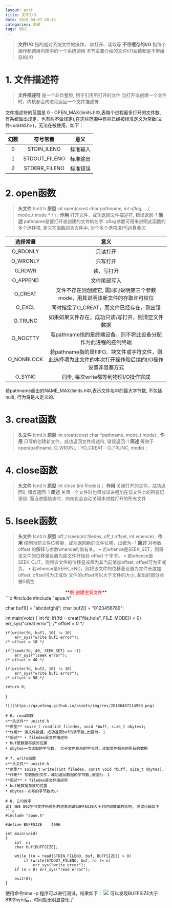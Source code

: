 ```yaml
---
layout: post
title: 文件I/O
date: 2018-04-07 20:45
categories: 测试
tags: 测试
---
```



> **文件I/O** 指的是对系统文件的操作， 如打开、读取等
**不带缓存的I/O** 指每个操作都调用内核中的一个系统调用
本节主要介绍的文件I/O函数都是不带缓存的I/O

# 1. 文件描述符
> **文件描述符** 是一个非负整型, 用于引用所打开的文件
当打开或创建一个文件时，内核都会向进程返回一个文件描述符

文件描述符的范围是 0 - OPEN_MAX(limits.h中,表每个进程最多打开的文件数, 有系统做出规定，也有些不做规定),在这些范围中有些已经被标准定义为常数(文件<unistd.h>)，无法在被使用，如下：

  幻数 | 符号常量 | 意义
:------------: | :-------------: | :------------:
0 |  STDIN_ILENO  | 标准输入
1 |  STDOUT_FILENO |  标准输出
2 | STDERR_FILENO  | 标准错误

# 2. open函数
> **头文件** fcntl.h
**原型** int open(const char *pathname, int oflag, .../*, mode_t mode * / ) ;
**作用** 打开文件，成功返回文件描述符, 错误返回-1
**简述** pathname是要打开或创建的文件的名字.
oflag参数可用来说明此函数的多个选择项, 定义在函数的头文件中, 对个多个选项进行|运算叠加
>
 选择常量 | 意义
:-------------: | :------------:
O_RDONLY  | 只读打开
O_WRONLY  | 只写打开
O_RDWR  | 读、写打开
O_APPEND  | 文件尾部写入
O_CREAT  | 文件不存在则创建它, 需同时说明第三个参数 mode，用其说明该新文件的存取许可权位
O_EXCL  | 同时指定了O_CREAT，而文件已经存在，则出错
O_TRUNC  | 如果如果文件存在，成功只读\写打开，则清空文件数据
O_NOCTTY  | 若pathname指的是终端设备，则不将此设备分配作为此进程的控制终端
O_NONBLOCK  | 若pathname指的是FIFO、块文件或字符文件，则此选择项为此文件的本次打开操作和后续的I/O操作设置非阻塞方式
O_SYNC  | 同步, 每次write都等到物理I/O操作完成
>
若pathname超出的NAME_MAX(limits.h中,表示文件名中的最大字节数, 不包括null), 行为将是未定义的.

# 3. creat函数
>**头文件** fcntl.h
**原型** int creat(const char *pathname, mode_t mode) ;
**作用** 只写的创建新文件，成功返回文件描述符, 错误返回-1
**简述** 等效于open(pathname, O_WRONL｜YO_CREAT｜O_TRUNC, mode) ;

# 4. close函数
>**头文件** fcntl.h
**原型** int close (int filedes)；
**作用** 关闭打开的文件，成功返回0, 错误返回-1
**简述** 关闭一个文件时也释放该进程加在该文件上的所有记录锁. 而当进程结束时，内核也会自动关闭本进程打开的所有文件

# 5. lseek函数
>**头文件** fcntl.h
**原型** off_t lseek(int filedes, off_t offset, int whence) ;
**作用** 控制当前文件位移量，成功返回新的文件位移，出错为- 1
**简述** 对参数offset 的解释与参数whence的值有关。
• 若whence是SEEK_SET，则将该文件的位移量设置为距文件开始处 offset 个字节。
• 若whence是SEEK_CUT，则将该文件的位移量设置为其当前值加offset, offset可为正或负。
• 若whence是SEEK_END，则将该文件的位移量设置为文件长度加offset, offset可为正或负
文件的offset可以大于文件的大小, 超出的部分会被0填空

<center>**<font color='red'>例 创建空洞文件</font>**</center>
```c
#include <fcntl.h>
#include "apue.h"

char buf1[] = "abcdefghij";
char buf2[] = "0123456789";

int main(void)
{
    int fd;
    if((fd = creat("file.hole", FILE_MODE)) < 0)
        err_sys("creat error");
    /* offset = 0 */

    if(write(fd, buf1, 10) != 10)
        err_sys("write buf1 error");
    /* offset = 10 */

    if(lseek(fd, 40, SEEK_SET) == -1)
        err_sys("lseek error");
    /* offset = 40 */

    if(write(fd, buf2, 10) != 10)
        err_sys("write buf1 error");
    /* offset = 50 */

    return 0;
}
```
![](https://qxuefeng.github.io/assets/img/res/20180407214959.png)

# 6. read函数
>**头文件** unistd.h
**原型** ssize_t read(int filedes, void *buff, size_t nbytes);
**作用** 读文件数据，成功返回buf的字节数,出错为- 1
**简述** • filedes是文件描述符
• buf是数据存放的位置
• nbytes一次读取的字节数， 大于文件剩余的字节时，读取文件剩余的所有的数据

# 7. write函数
>**头文件** unistd.h
**原型** ssize_t write((int filedes, const void *buff, size_t nbytes);
**作用** 写数据到文件，成功返回数据的字节数,出错为- 1
**简述** • filedes是文件描述符
• buf是数据存放的位置
• nbytes一次写的字节数大小

# 8. I/O效率
读1 468 802字节文件所得到的结果测试BUFFSIZE大小对时间效率的影响, 测试代码如下
```c
#include "apue.h"

#define	BUFFSIZE	4096

int main(void)
{
	int	 n;
	char buf[BUFFSIZE];

	while ((n = read(STDIN_FILENO, buf, BUFFSIZE)) > 0)
		if (write(STDOUT_FILENO, buf, n) != n)
			err_sys("write error");
	if (n < 0) err_sys("read error");

	exit(0);
}
```
使用命令time -p 程序可以进行测试，结果如下：
![]({{site.url}}/assets/img/res/20180407222326.png)
可以发现BUFFSIZE大于8192byte后，时间就无明显变化了



